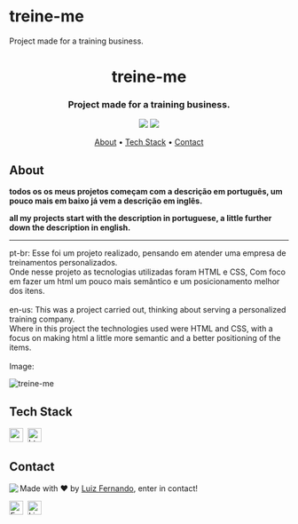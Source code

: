 # treine-me
Project made for a training business.
<h1 align="center">
	treine-me
</h1>

<h3 align="center">
	Project made for a training business.
</h3>

<p align="center">
	<img src="https://img.shields.io/badge/PRs-welcome-brightgreen.svg?style=flat-square"/>
	<img src="https://img.shields.io/github/languages/count/Luizfpsvn/treine-me?color=green"/>
</p>

<p align="center">
	<a href="#about">About</a> •
	<a href="#tech-stack">Tech Stack</a> •
	<a href="#contact">Contact</a> 
</p>

## About
<strong><p>todos os os meus projetos começam com a descrição em português, um pouco mais em baixo já vem a descrição em inglês.</p>
<p>all my projects start with the description in portuguese, a little further down the description in english.</p></strong>
<hr>
pt-br: Esse foi um projeto realizado, pensando em atender uma empresa de treinamentos personalizados. <br/>
Onde nesse projeto as tecnologias utilizadas foram HTML e CSS, Com foco em fazer um html um pouco mais semântico e um posicionamento melhor dos itens.
<br/>
<br/>
en-us: 
This was a project carried out, thinking about serving a personalized training company. <br/>
Where in this project the technologies used were HTML and CSS, with a focus on making html a little more semantic and a better positioning of the items.<br/>
<br/>
Image:


![treine-me](https://user-images.githubusercontent.com/99773088/163505428-2ac294fb-c089-430e-8fb6-dca98f577ed7.png)

## Tech Stack
<img src="https://img.shields.io/badge/Css3-05122A?style=flat&logo=css3" alt="css3 Badge" height="25">&nbsp;
<img src="https://img.shields.io/badge/Html5-05122A?style=flat&logo=html5" alt="html5 Badge" height="25">&nbsp;

## Contact
<img align="left" src="https://avatars.githubusercontent.com/Luizfpsvn?size=100">

Made with ❤️ by [Luiz Fernando](https://github.com/Luizfpsvn), enter in contact!

<a href="mailto:luizfernando.cg@hotmail.com" target="_blank"><img src="https://img.shields.io/badge/luizfernando.cg@hotmail.com-D14836?style=flat&logo=gmail&logoColor=white" alt="Email Badge" height="25"></a>&nbsp;
<a href="https://www.linkedin.com/in/Luiz Fernando Pinto De Souza Verly Do Nascimento" target="_blank"><img src="https://img.shields.io/badge/Luiz Fernando Pinto De Souza Verly Do Nascimento-0077B5?style=flat&logo=linkedin&logoColor=white" alt="LinkedIn Badge" height="25"></a>&nbsp;

<br clear="left"/>
